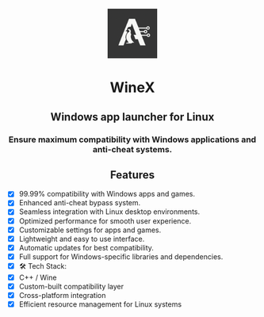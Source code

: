 <p align=center><img src="https://raw.githubusercontent.com/AourusLauncher/AourusLauncher/refs/heads/main/ChatGPT%20Image%204%20%D0%B0%D0%BF%D1%80.%202025%20%D0%B3.%2C%2011_03_44.png" width=100></p>

<h1 align=center>WineX</h1>

<h2 align=center>Windows app launcher for Linux</h2> 

<h3 align=center>Ensure maximum compatibility with Windows applications and anti-cheat systems.</h3>

<h2 align=center>Features</h2>

* [X] 99.99% compatibility with Windows apps and games.
* [X] Enhanced anti-cheat bypass system.
* [X] Seamless integration with Linux desktop environments.
* [X] Optimized performance for smooth user experience.
* [X] Customizable settings for apps and games.
* [X] Lightweight and easy to use interface.
* [X] Automatic updates for best compatibility.
* [X] Full support for Windows-specific libraries and dependencies.
* [X] 🛠️ Tech Stack:
* [X] C++ / Wine
* [X] Custom-built compatibility layer
* [X] Cross-platform integration
* [X] Efficient resource management for Linux systems
